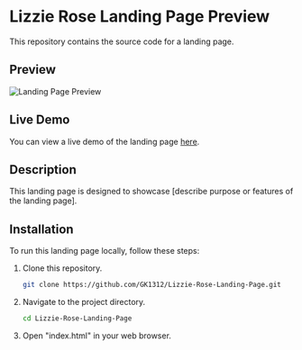 # Lizzie Rose Landing Page Preview

This repository contains the source code for a landing page.

## Preview

![Landing Page Preview](preview.png)

## Live Demo

You can view a live demo of the landing page [here](https://gk1312.github.io/Lizzie-Rose-Landing-Page/).

## Description

This landing page is designed to showcase [describe purpose or features of the landing page].

## Installation

To run this landing page locally, follow these steps:

1. Clone this repository.
   ```bash
   git clone https://github.com/GK1312/Lizzie-Rose-Landing-Page.git

2. Navigate to the project directory.
   ```bash
   cd Lizzie-Rose-Landing-Page

2. Open "index.html" in your web browser.
